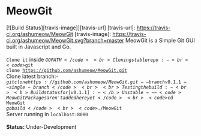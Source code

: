 # MeowGit
[![Build Status][travis-image]][travis-url]
[travis-url]: https://travis-ci.org/ashumeow/MeowGit
[travis-image]: https://travis-ci.org/ashumeow/MeowGit.svg?branch=master
MeowGit is a Simple Git GUI built in Javascript and Go.
<br><br>
<code>Clone it</code> inside <code>$GOPATH</code><br>
Cloning stable repo:- <br>
<code>$git clone https://github.com/ashumeow/MeowGit.git</code> <br>
Clone latest branch:- <br>
<code>$git clone https://github.com/ashumeow/MeowGit.git --branch v0.1.1 --single-branch</code><br> <br>
Testing the build:- <br>
<b>Build status for [v0.1.1]:-</b> Unstable --- <code>MeowGit Packages aren't added here yet</code><br>
<code>$cd MeowGit</code><br>
<code>$go build</code><br>
<code>$./MeowGit</code><br>
Server running in <code>localhost:8080</code><br>
<br>
<b>Status:</b> Under-Development
